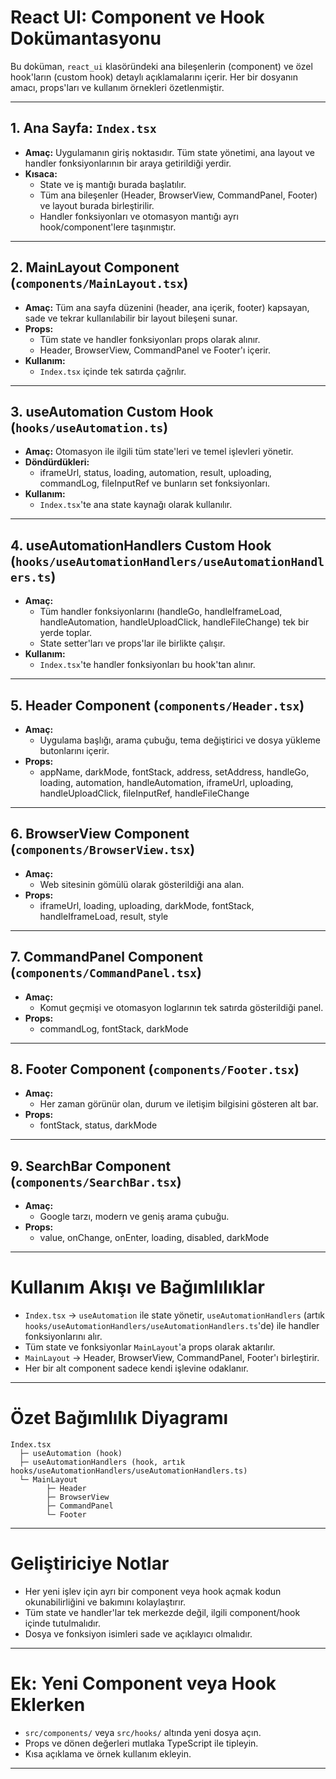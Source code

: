 # React UI: Component ve Hook Dokümantasyonu

Bu doküman, `react_ui` klasöründeki ana bileşenlerin (component) ve özel hook'ların (custom hook) detaylı açıklamalarını içerir. Her bir dosyanın amacı, props'ları ve kullanım örnekleri özetlenmiştir.

---

## 1. Ana Sayfa: `Index.tsx`
- **Amaç:** Uygulamanın giriş noktasıdır. Tüm state yönetimi, ana layout ve handler fonksiyonlarının bir araya getirildiği yerdir.
- **Kısaca:**
  - State ve iş mantığı burada başlatılır.
  - Tüm ana bileşenler (Header, BrowserView, CommandPanel, Footer) ve layout burada birleştirilir.
  - Handler fonksiyonları ve otomasyon mantığı ayrı hook/component'lere taşınmıştır.

---

## 2. MainLayout Component (`components/MainLayout.tsx`)
- **Amaç:** Tüm ana sayfa düzenini (header, ana içerik, footer) kapsayan, sade ve tekrar kullanılabilir bir layout bileşeni sunar.
- **Props:**
  - Tüm state ve handler fonksiyonları props olarak alınır.
  - Header, BrowserView, CommandPanel ve Footer'ı içerir.
- **Kullanım:**
  - `Index.tsx` içinde tek satırda çağrılır.

---

## 3. useAutomation Custom Hook (`hooks/useAutomation.ts`)
- **Amaç:** Otomasyon ile ilgili tüm state'leri ve temel işlevleri yönetir.
- **Döndürdükleri:**
  - iframeUrl, status, loading, automation, result, uploading, commandLog, fileInputRef ve bunların set fonksiyonları.
- **Kullanım:**
  - `Index.tsx`'te ana state kaynağı olarak kullanılır.

---

## 4. useAutomationHandlers Custom Hook (`hooks/useAutomationHandlers/useAutomationHandlers.ts`)
- **Amaç:**
  - Tüm handler fonksiyonlarını (handleGo, handleIframeLoad, handleAutomation, handleUploadClick, handleFileChange) tek bir yerde toplar.
  - State setter'ları ve props'lar ile birlikte çalışır.
- **Kullanım:**
  - `Index.tsx`'te handler fonksiyonları bu hook'tan alınır.

---

## 5. Header Component (`components/Header.tsx`)
- **Amaç:**
  - Uygulama başlığı, arama çubuğu, tema değiştirici ve dosya yükleme butonlarını içerir.
- **Props:**
  - appName, darkMode, fontStack, address, setAddress, handleGo, loading, automation, handleAutomation, iframeUrl, uploading, handleUploadClick, fileInputRef, handleFileChange

---

## 6. BrowserView Component (`components/BrowserView.tsx`)
- **Amaç:**
  - Web sitesinin gömülü olarak gösterildiği ana alan.
- **Props:**
  - iframeUrl, loading, uploading, darkMode, fontStack, handleIframeLoad, result, style

---

## 7. CommandPanel Component (`components/CommandPanel.tsx`)
- **Amaç:**
  - Komut geçmişi ve otomasyon loglarının tek satırda gösterildiği panel.
- **Props:**
  - commandLog, fontStack, darkMode

---

## 8. Footer Component (`components/Footer.tsx`)
- **Amaç:**
  - Her zaman görünür olan, durum ve iletişim bilgisini gösteren alt bar.
- **Props:**
  - fontStack, status, darkMode

---

## 9. SearchBar Component (`components/SearchBar.tsx`)
- **Amaç:**
  - Google tarzı, modern ve geniş arama çubuğu.
- **Props:**
  - value, onChange, onEnter, loading, disabled, darkMode

---

# Kullanım Akışı ve Bağımlılıklar
- `Index.tsx` → `useAutomation` ile state yönetir, `useAutomationHandlers` (artık `hooks/useAutomationHandlers/useAutomationHandlers.ts`'de) ile handler fonksiyonlarını alır.
- Tüm state ve fonksiyonlar `MainLayout`'a props olarak aktarılır.
- `MainLayout` → Header, BrowserView, CommandPanel, Footer'ı birleştirir.
- Her bir alt component sadece kendi işlevine odaklanır.

---

# Özet Bağımlılık Diyagramı

```
Index.tsx
  ├─ useAutomation (hook)
  ├─ useAutomationHandlers (hook, artık hooks/useAutomationHandlers/useAutomationHandlers.ts)
  └─ MainLayout
        ├─ Header
        ├─ BrowserView
        ├─ CommandPanel
        └─ Footer
```

---

# Geliştiriciye Notlar
- Her yeni işlev için ayrı bir component veya hook açmak kodun okunabilirliğini ve bakımını kolaylaştırır.
- Tüm state ve handler'lar tek merkezde değil, ilgili component/hook içinde tutulmalıdır.
- Dosya ve fonksiyon isimleri sade ve açıklayıcı olmalıdır.

---

# Ek: Yeni Component veya Hook Eklerken
- `src/components/` veya `src/hooks/` altında yeni dosya açın.
- Props ve dönen değerleri mutlaka TypeScript ile tipleyin.
- Kısa açıklama ve örnek kullanım ekleyin.

---

